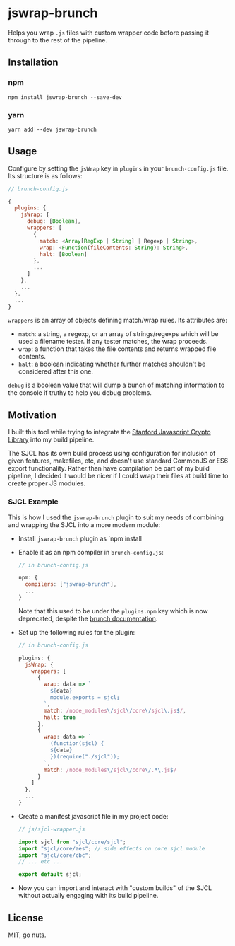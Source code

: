 # jswrap-brunch

Helps you wrap `.js` files with custom wrapper code before passing
it through to the rest of the pipeline.

## Installation

### npm

`npm install jswrap-brunch --save-dev`

### yarn

`yarn add --dev jswrap-brunch`

## Usage

Configure by setting the `jsWrap` key in `plugins` in your `brunch-config.js`
file. Its structure is as follows:


```javascript
// brunch-config.js

{
  plugins: {
    jsWrap: {
      debug: [Boolean],
      wrappers: [
        {
          match: <Array[RegExp | String] | Regexp | String>,
          wrap: <Function(fileContents: String): String>,
          halt: [Boolean]
        },
        ...
      ]
    },
    ...
  },
  ...
}
```


`wrappers` is an array of objects defining match/wrap rules. Its attributes
are:

* `match`: a string, a regexp, or an array of strings/regexps which will
  be used a filename tester. If any tester matches, the wrap proceeds.
* `wrap`: a function that takes the file contents and returns wrapped file
  contents.
* `halt`: a boolean indicating whether further matches shouldn't be considered
  after this one.

`debug` is a boolean value that will dump a bunch of matching information
to the console if truthy to help you debug problems.


## Motivation

I built this tool while trying to integrate the [Stanford Javascript
Crypto Library](https://github.com/bitwiseshiftleft/sjcl) into my
build pipeline.

The SJCL has its own build process using configuration for inclusion
of given features, makefiles, etc, and doesn't use standard CommonJS or ES6
export functionality. Rather than have compilation be part of my build
pipeline, I decided it would be nicer if I could wrap their files at build time
to create proper JS modules.

### SJCL Example

This is how I used the `jswrap-brunch` plugin to suit my needs of combining and
wrapping the SJCL into a more modern module:

* Install `jswrap-brunch` plugin as `npm install
* Enable it as an npm compiler in `brunch-config.js`:

  ```javascript
  // in brunch-config.js

  npm: {
    compilers: ["jswrap-brunch"],
    ...
  }
  ```

  Note that this used to be under the `plugins.npm` key which is now
  deprecated, despite the [brunch documentation](http://brunch.io/docs/config#-npm-).

* Set up the following rules for the plugin:

  ```javascript
  // in brunch-config.js

  plugins: {
    jsWrap: {
      wrappers: [
        {
          wrap: data => `
            ${data}
            module.exports = sjcl;
          `,
          match: /node_modules\/sjcl\/core\/sjcl\.js$/,
          halt: true
        },
        {
          wrap: data => `
            (function(sjcl) {
            ${data}
            })(require("./sjcl"));
          `,
          match: /node_modules\/sjcl\/core\/.*\.js$/
        }
      ]
    },
    ...
  }
  ```

* Create a manifest javascript file in my project code:

  ```javascript
  // js/sjcl-wrapper.js

  import sjcl from "sjcl/core/sjcl";
  import "sjcl/core/aes"; // side effects on core sjcl module
  import "sjcl/core/cbc";
  // ... etc ...

  export default sjcl;
  ```

* Now you can import and interact with "custom builds" of the SJCL
  without actually engaging with its build pipeline.

## License

MIT, go nuts.
